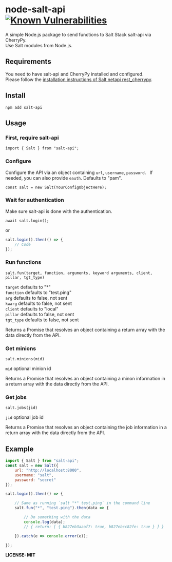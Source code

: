 # node-salt-api [![Known Vulnerabilities](https://snyk.io/test/github/lahdekorpi/node-salt-api/badge.svg)](https://snyk.io/test/github/lahdekorpi/node-salt-api)
A simple Node.js package to send functions to Salt Stack salt-api via CherryPy.  
Use Salt modules from Node.js.

## Requirements

You need to have salt-api and CherryPy installed and configured.  
Please follow the [installation instructions of Salt netapi rest_cherrypy](https://docs.saltstack.com/en/latest/ref/netapi/all/salt.netapi.rest_cherrypy.html).

## Install

`npm add salt-api`

## Usage

### First, require salt-api
`import { Salt } from "salt-api";`

### Configure
Configure the API via an object containing `url`, `username`, `password`.  
If needed, you can also provide `eauth`. Defaults to "pam".  

`const salt = new Salt(YourConfigObjectHere);`

### Wait for authentication
Make sure salt-api is done with the authentication.

`await salt.login();`  

or  

```js
salt.login().then(() => {
	// Code
});
```

### Run functions

`salt.fun(target, function, arguments, keyword arguments, client, pillar, tgt_type)`

`target` defaults to "*"  
`function` defaults to "test.ping"  
`arg` defaults to false, not sent  
`kwarg` defaults to false, not sent  
`client` defaults to "local"  
`pillar` defaults to false, not sent  
`tgt_type` defaults to false, not sent  

Returns a Promise that resolves an object containing a return array with the data directly from the API.

### Get minions

`salt.minions(mid)`

`mid` optional minion id 

Returns a Promise that resolves an object containing a minon information in a return array with the data directly from the API.

### Get jobs

`salt.jobs(jid)`

`jid` optional job id

Returns a Promise that resolves an object containing the job information in a return array with the data directly from the API.

## Example

```js
import { Salt } from "salt-api";
const salt = new Salt({
	url: "http://localhost:8000",
	username: "salt",
	password: "secret"
});

salt.login().then(() => {

	// Same as running `salt "*" test.ping` in the command line
	salt.fun("*", "test.ping").then(data => {

		// Do something with the data
		console.log(data);
		// { return: [ { b827eb3aaaf7: true, b827ebcc82fe: true } ] }

	}).catch(e => console.error(e));

});
```

**LICENSE: MIT**
